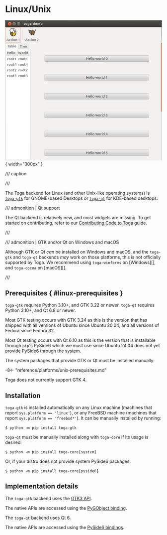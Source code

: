 # Linux/Unix

![image](../images/gtk.png){ width="300px" }

/// caption

///

<!-- TODO: Update alt text -->

The Toga backend for Linux (and other Unix-like operating systems) is [`toga-gtk`](https://github.com/beeware/toga/tree/main/gtk) for
GNOME-based Desktops or [`toga-qt`](https://github.com/beeware/toga/tree/main/qt) for KDE-based desktops.

/// admonition | Qt support

The Qt backend is relatively new, and most widgets are missing.  To get started on
contributing, refer to our [Contributing Code to Toga](/how-to/contribute/code.md) guide.

///

/// admonition | GTK and/or Qt on Windows and macOS

Although GTK or Qt *can* be installed on Windows and macOS, and the `toga-gtk` and `toga-qt` backends *may* work on those platforms, this is not officially supported by Toga. We recommend using `toga-winforms` on [Windows][], and `toga-cocoa` on [macOS][].

///

## Prerequisites  { #linux-prerequisites }

`toga-gtk` requires Python 3.10+, and GTK 3.22 or newer.  `toga-qt` requires Python 3.10+, and Qt 6.8 or newer.

Most GTK testing occurs with GTK 3.24 as this is the version that has shipped with all versions of Ubuntu since Ubuntu 20.04, and all versions of Fedora since Fedora 32.

Most Qt testing occurs with Qt 6.10 as this is the version that is installable through ``pip``'s PySide6 which we must use since Ubuntu 24.04 does not yet provide PySide6 through the system.

The system packages that provide GTK or Qt must be installed manually:

-8<- "reference/platforms/unix-prerequisites.md"

Toga does not currently support GTK 4.

## Installation

`toga-gtk` is installed automatically on any Linux machine (machines that report `sys.platform == 'linux'`), or any FreeBSD machine (machines that report `sys.platform == 'freebsd*'`). It can be manually installed by running:

```console
$ python -m pip install toga-gtk
```

`toga-qt` must be manually installed along with ``toga-core`` if its usage is desired:

```console
$ python -m pip install toga-core[system]
```

Or, if your distro does not provide system PySide6 packages:

```console
$ python -m pip install toga-core[pyside6]
```

## Implementation details

The `toga-gtk` backend uses the [GTK3 API](https://docs.gtk.org/gtk3/).

The native APIs are accessed using the [PyGObject binding](https://pygobject.readthedocs.io).

The `toga-qt` backend uses Qt 6.

The native APIs are accessed using the [PySide6 bindings](https://www.qt.io/development/qt-framework/python-bindings).
